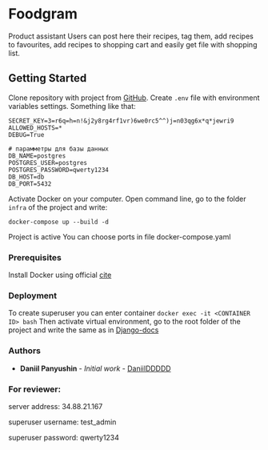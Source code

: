 # Foodgram
Product assistant
Users can post here their recipes, tag them, add recipes to favourites, add recipes to shopping cart and easily get file with shopping list. 

## Getting Started
Clone repository with project from [GitHub](https://github.com/DaniilDDDDD/foodgram-project-react.git).
Create ```.env``` file with environment variables settings. Something like that:

```
SECRET_KEY=3=r6q=h=n!&j2y8rg4rf1vr)6we0rc5^^)j=n03qg6x*q*jewri9
ALLOWED_HOSTS=*
DEBUG=True

# парамметры для базы данных
DB_NAME=postgres
POSTGRES_USER=postgres
POSTGRES_PASSWORD=qwerty1234
DB_HOST=db
DB_PORT=5432
```
Activate Docker on your computer.
Open command line, go to the folder ```infra``` of the project and write:
```
docker-compose up --build -d
```
Project is active
You can choose ports in file docker-compose.yaml

### Prerequisites

Install Docker using official [cite](https://www.docker.com/products/docker-desktop)

### Deployment

To create superuser you can enter container 
```docker exec -it <CONTAINER ID> bash```
Then activate virtual environment, go to the root folder of the project and write the same as in [Django-docs](https://docs.djangoproject.com/en/3.1/topics/auth/default/#creating-superusers)
### Authors

* **Daniil Panyushin** - *Initial work* - [DaniilDDDDD](https://github.com/DaniilDDDDD)

### For reviewer:
server address: 34.88.21.167

superuser username: test_admin

superuser password: qwerty1234